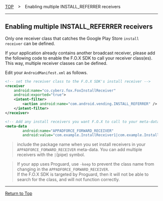 [TOP](../../README.md)　>　Enabling multiple INSTALL_REFERRER receivers

---

## Enabling multiple INSTALL_REFERRER receivers

Only one receiver class that catches the Google Play Store `install receiver` can be defined.

If your application already contains another broadcast receiver, please add the following code to enable
the F.O.X SDK to call your receiver class(es). This way, multiple receiver classes can be defined.

Edit your `AndroidManifest.xml` as follows.

```xml
<!-- set the receiver class to the F.O.X SDK's install receiver -->
<receiver
	android:name="co.cyberz.fox.FoxInstallReceiver"
	android:exported="true">
	<intent-filter>
		<action android:name="com.android.vending.INSTALL_REFERRER" />
	</intent-filter>
</receiver>

<!-- Add any install receivers you want F.O.X to call to your meta-data -->
<meta-data
		android:name="APPADFORCE_FORWARD_RECEIVER"
		android:value="com.example.InstallReceiver1|com.example.InstallReceiver2|com.example.InstallReceiver3" />
```
> include the package name when you set install receivers in your `APPADFORCE_FORWARD_RECEIVER` meta-data. You can add multiple receivers with the `|`(pipe) symbol.

> If your app uses Proguard, use `-keep` to prevent the class name from changing in the `APPADFORCE_FORWARD_RECEIVER`. <br>
If the F.O.X SDK is targeted by Proguard, then it will not be able to search for the class, and will not function correctly.

---
[Return to Top](../../README.md)
